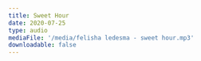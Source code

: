 ```yaml
---
title: Sweet Hour
date: 2020-07-25
type: audio
mediaFile: '/media/felisha ledesma - sweet hour.mp3'
downloadable: false
---
```

